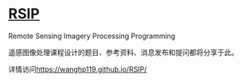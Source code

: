 # [RSIP](https://wanghp119.github.io/RSIP/)
Remote Sensing Imagery Processing Programming

遥感图像处理课程设计的题目、参考资料、消息发布和提问都将分享于此。

详情访问<https://wanghp119.github.io/RSIP/>
